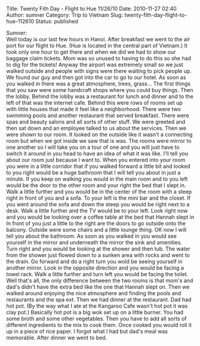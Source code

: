 Title: Twenty Fith Day - Flight to Hue 11/26/10
Date: 2010-11-27 02:40
Author: sumner
Category: Trip to Vietnam
Slug: twenty-fith-day-flight-to-hue-112610
Status: published

Sumner:  
Well today is our last few hours in Hanoi. After breakfast we went to
the air port for our flight to Hue. (Hue is located in the central part
of Vietnam.) It took only one hour to get there and when we did we had
to show our baggage claim tickets. Mom was so unused to having to do
this so she had to dig for the tickets! Anyway the airport was extremely
small so we just walked outside and people with signs were there waiting
to pick people up. We found our guy and then got into the car to go to
our hotel. As soon as you walked in there was a great atmosphere, trees,
grass... The first things that you saw were some handcraft shops where
you could buy things. Then the lobby. Behind the lobby was a restaurant
for lunch and dinner and to the left of that was the internet cafe.
Behind this were rows of rooms set up with little houses that made it
feel like a neighborhood. There were two swimming pools and another
restaurant that served breakfast. There were spas and beauty salons and
all sorts of other stuff. We were greeted and then sat down and an
employee talked to us about the services. Then we were shown to our
room. It looked on the outside like it wasn't a connecting room but when
we got inside we saw that is was. The rooms were mirror to one another
so I will take you on a tour of one and you will just have to switch it
around in you head to have an idea of what it was like. I'll tell you
about our room just because I want to. When you entered into your room
you were in a little corridor that if you walked forward a little bit
and looked to you right would be a huge bathroom that I will tell you
about in just a minute. If you keep on walking you would in the main
room and to you left would be the door to the other room and your right
the bed that I slept in. Walk a little further and you would be in the
center of the room with a steep right in front of you and a sofa. To
your left is the mini bar and the closet. If you went around the sofa
and down the steep you would be right next to a desk. Walk a little
further and the TV would be to your left. Look right now and you would
be looking over a coffee table at the bed that Hannah slept in In front
of you just a little to the right are the doors to go outside onto the
balcony. Outside were some chairs and a little lounge thing. OK now I
will tell you about the bathroom. As soon as you walked in you would see
yourself in the mirror and underneath the mirror the sink and amenities.
Turn right and you would be looking at the shower and then tub. The
water from the shower just flowed down to a sunken area with rocks and
went to the drain. Go forward and do a right turn you wold be seeing
yourself in another mirror. Look in the opposite direction and you would
be facing a towel rack. Walk a little further and turn left you would be
facing the toilet. Well that's all, the only difference between the two
rooms is that mom's and dad's didn't have the extra bed like the one
that Hannah slept on. Then we walked around enjoying the nice atmosphere
and finding the pools and restaurants and the spa ext. Then we had
dinner at the restaurant. Dad had hot pot. (By the way what I ate at the
Kangaroo Cafe wasn't hot pot it was clay pot.) Basically hot pot is a
big wok set up on a little burner. You had some broth and some other
vegetables. Then you have to add all sorts of different ingredients to
the mix to cook them. Once cooked you would roll it up in a piece of
rice paper. I forgot what I had but dad's meal was memorable. After
dinner we went to bed.
